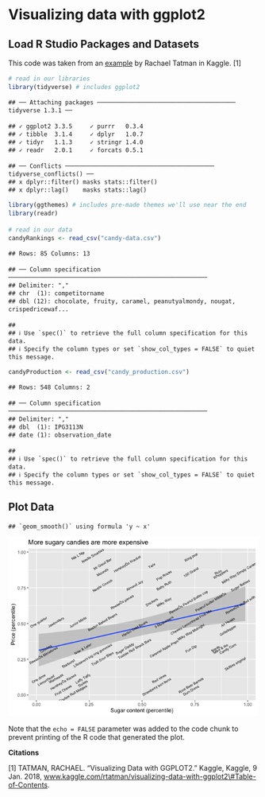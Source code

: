 Visualizing data with ggplot2
================

## Load R Studio Packages and Datasets

This code was taken from an
[example](www.kaggle.com/rtatman/visualizing-data-with-ggplot2#Table-of-Contents)
by Rachael Tatman in Kaggle. [1]

``` r
# read in our libraries
library(tidyverse) # includes ggplot2
```

    ## ── Attaching packages ─────────────────────────────────────── tidyverse 1.3.1 ──

    ## ✓ ggplot2 3.3.5     ✓ purrr   0.3.4
    ## ✓ tibble  3.1.4     ✓ dplyr   1.0.7
    ## ✓ tidyr   1.1.3     ✓ stringr 1.4.0
    ## ✓ readr   2.0.1     ✓ forcats 0.5.1

    ## ── Conflicts ────────────────────────────────────────── tidyverse_conflicts() ──
    ## x dplyr::filter() masks stats::filter()
    ## x dplyr::lag()    masks stats::lag()

``` r
library(ggthemes) # includes pre-made themes we'll use near the end
library(readr)

# read in our data
candyRankings <- read_csv("candy-data.csv")
```

    ## Rows: 85 Columns: 13

    ## ── Column specification ────────────────────────────────────────────────────────
    ## Delimiter: ","
    ## chr  (1): competitorname
    ## dbl (12): chocolate, fruity, caramel, peanutyalmondy, nougat, crispedricewaf...

    ## 
    ## ℹ Use `spec()` to retrieve the full column specification for this data.
    ## ℹ Specify the column types or set `show_col_types = FALSE` to quiet this message.

``` r
candyProduction <- read_csv("candy_production.csv")
```

    ## Rows: 548 Columns: 2

    ## ── Column specification ────────────────────────────────────────────────────────
    ## Delimiter: ","
    ## dbl  (1): IPG3113N
    ## date (1): observation_date

    ## 
    ## ℹ Use `spec()` to retrieve the full column specification for this data.
    ## ℹ Specify the column types or set `show_col_types = FALSE` to quiet this message.

## Plot Data

    ## `geom_smooth()` using formula 'y ~ x'

![](README_files/figure-gfm/pressure-1.png)<!-- -->

Note that the `echo = FALSE` parameter was added to the code chunk to
prevent printing of the R code that generated the plot.

**Citations**

[1] TATMAN, RACHAEL. “Visualizing Data with GGPLOT2.” Kaggle, Kaggle, 9
Jan. 2018,
www.kaggle.com/rtatman/visualizing-data-with-ggplot2\#Table-of-Contents.
